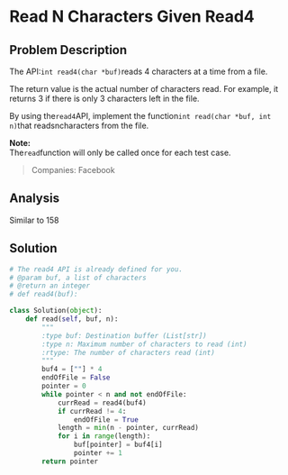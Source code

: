 # Read N Characters Given Read4

## Problem Description

The API:`int read4(char *buf)`reads 4 characters at a time from a file.

The return value is the actual number of characters read. For example, it returns 3 if there is only 3 characters left in the file.

By using the`read4`API, implement the function`int read(char *buf, int n)`that readsncharacters from the file.

**Note:**  
The`read`function will only be called once for each test case.

> Companies: Facebook

## Analysis

Similar to 158

## Solution

```py
# The read4 API is already defined for you.
# @param buf, a list of characters
# @return an integer
# def read4(buf):

class Solution(object):
    def read(self, buf, n):
        """
        :type buf: Destination buffer (List[str])
        :type n: Maximum number of characters to read (int)
        :rtype: The number of characters read (int)
        """
        buf4 = [""] * 4
        endOfFile = False
        pointer = 0
        while pointer < n and not endOfFile:
            currRead = read4(buf4)
            if currRead != 4:
                endOfFile = True
            length = min(n - pointer, currRead)
            for i in range(length):
                buf[pointer] = buf4[i]
                pointer += 1
        return pointer
```



